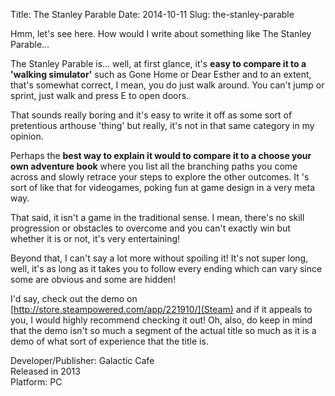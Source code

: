 Title: The Stanley Parable
Date: 2014-10-11
Slug: the-stanley-parable

Hmm, let's see here. How would I write about something like The Stanley
Parable…

The Stanley Parable is… well, at first glance, it's **easy to compare it to a
'walking simulator'** such as Gone Home or Dear Esther and to an extent,
that's somewhat correct, I mean, you do just walk around. You can't jump or
sprint, just walk and press E to open doors.

That sounds really boring and it's easy to write it off as some sort of
pretentious arthouse 'thing' but really, it's not in that same category in my
opinion.

Perhaps the **best way to explain it would to compare it to a choose your own
adventure book** where you list all the branching paths you come across and
slowly retrace your steps to explore the other outcomes. It 's sort of like
that for videogames, poking fun at game design in a very meta way.

That said, it isn't a game in the traditional sense. I mean, there's no skill
progression or obstacles to overcome and you can't exactly win but whether it
is or not, it's very entertaining!

Beyond that, I can't say a lot more without spoiling it! It's not super long,
well, it's as long as it takes you to follow every ending which can vary since
some are obvious and some are hidden!

I'd say, check out the demo on
[http://store.steampowered.com/app/221910/](Steam) and if it appeals to you, I
would highly recommend checking it out! Oh, also, do keep in mind that the
demo isn't so much a segment of the actual title so much as it is a demo of
what sort of experience that the title is.

Developer/Publisher: Galactic Cafe  
Released in 2013  
Platform: PC

